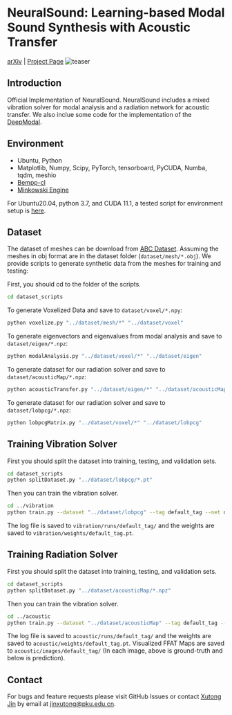 # NeuralSound: Learning-based Modal Sound Synthesis with Acoustic Transfer
[arXiv](https://arxiv.org/abs/2108.07425) | [Project Page](https://hellojxt.github.io/NeuralSound/)
![teaser](https://hellojxt.github.io/NeuralSound/images/teaser.png)

## Introduction
Official Implementation of NeuralSound. NeuralSound includes a mixed vibration solver for modal analysis and a radiation network for acoustic transfer. We also inclue some code for the implementation of the [DeepModal](https://hellojxt.github.io/DeepModal/).

## Environment
- Ubuntu, Python
- Matplotlib, Numpy, Scipy, PyTorch, tensorboard, PyCUDA, Numba, tqdm, meshio 
- [Bempp-cl](https://github.com/bempp/bempp-cl)
- [Minkowski Engine](https://github.com/NVIDIA/MinkowskiEngine)

For Ubuntu20.04, python 3.7, and CUDA 11.1, a tested script for environment setup is [here](./environment.md).

## Dataset
The dataset of meshes can be download from [ABC Dataset](https://deep-geometry.github.io/abc-dataset/). Assuming the meshes in obj format are in the dataset folder (`dataset/mesh/*.obj`). We provide scripts to generate synthetic data from the meshes for training and testing:

First, you should cd to the folder of the scripts.
```bash
cd dataset_scripts
```
To generate Voxelized Data and save to ```dataset/voxel/*.npy```:
```bash
python voxelize.py "../dataset/mesh/*" "../dataset/voxel"
```
To generate eigenvectors and eigenvalues from modal analysis and save to ```dataset/eigen/*.npz```:
```bash
python modalAnalysis.py "../dataset/voxel/*" "../dataset/eigen"
```
To generate dataset for our radiation solver and save to ```dataset/acousticMap/*.npz```:
```bash
python acousticTransfer.py "../dataset/eigen/*" "../dataset/acousticMap"
```
To generate dataset for our radiation solver and save to ```dataset/lobpcg/*.npz```:
```bash
python lobpcgMatrix.py "../dataset/voxel/*" "../dataset/lobpcg"
```

## Training Vibration Solver
First you should split the dataset into training, testing, and validation sets.
```bash
cd dataset_scripts
python splitDataset.py "../dataset/lobpcg/*.pt"
```
Then you can train the vibration solver.
```bash
cd ../vibration
python train.py --dataset "../dataset/lobpcg" --tag default_tag --net defaultUnet --cuda 0
```
The log file is saved to ```vibration/runs/default_tag/``` and the weights are saved to ```vibration/weights/default_tag.pt```.

## Training Radiation Solver
First you should split the dataset into training, testing, and validation sets.
```bash
cd dataset_scripts
python splitDataset.py "../dataset/acousticMap/*.npz"
```
Then you can train the vibration solver.
```bash
cd ../acoustic
python train.py --dataset "../dataset/acousticMap" --tag default_tag --cuda 0
```
The log file is saved to ```acoustic/runs/default_tag/``` and the weights are saved to ```acoustic/weights/default_tag.pt```. Visualized FFAT Maps are saved to ```acoustic/images/default_tag/``` (In each image, above is ground-truth and below is prediction).

## Contact
For bugs and feature requests please visit GitHub Issues or contact [Xutong Jin](https://hellojxt.github.io/) by email at jinxutong@pku.edu.cn.